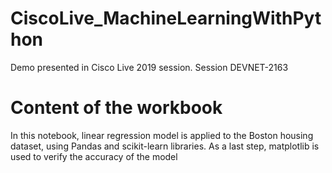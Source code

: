 # CiscoLive_MachineLearningWithPython
Demo presented in Cisco Live 2019 session. Session DEVNET-2163

# Content of the workbook
In this notebook, linear regression model is applied to the Boston housing dataset, using Pandas and scikit-learn libraries. As a last step, matplotlib is used to verify the accuracy of the model
